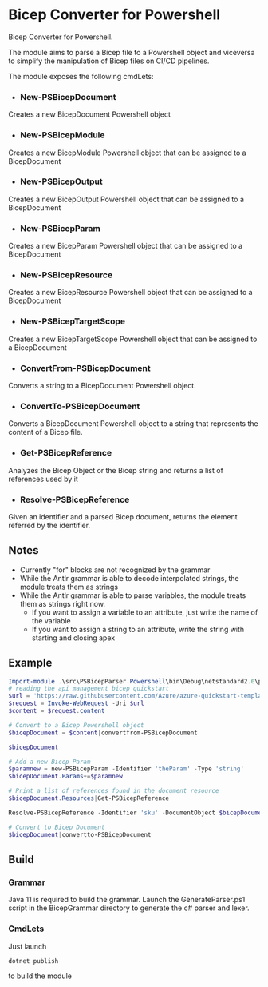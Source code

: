 # Bicep Converter for Powershell
Bicep Converter for Powershell.

The module aims to parse a Bicep file to a Powershell object and viceversa to simplify the manipulation of Bicep files on CI/CD pipelines.

The module exposes the following cmdLets:

- ### New-PSBicepDocument

Creates a new BicepDocument Powershell object

- ### New-PSBicepModule

Creates a new BicepModule Powershell object that can be assigned to a BicepDocument

- ### New-PSBicepOutput

Creates a new BicepOutput Powershell object that can be assigned to a BicepDocument

- ### New-PSBicepParam

Creates a new BicepParam Powershell object that can be assigned to a BicepDocument

- ### New-PSBicepResource

Creates a new BicepResource Powershell object that can be assigned to a BicepDocument

- ### New-PSBicepTargetScope

Creates a new BicepTargetScope Powershell object that can be assigned to a BicepDocument

- ### ConvertFrom-PSBicepDocument

Converts a string to a BicepDocument Powershell object.

- ### ConvertTo-PSBicepDocument

Converts a BicepDocument Powershell object to a string that represents the content of a Bicep file.

- ### Get-PSBicepReference

Analyzes the Bicep Object or the Bicep string and returns a list of references used by it

- ### Resolve-PSBicepReference

Given an identifier and a parsed Bicep document, returns the element referred by the identifier.

## Notes

- Currently "for" blocks are not recognized by the grammar
- While the Antlr grammar is able to decode interpolated strings, the module treats them as strings
- While the Antlr grammar is able to parse variables, the module treats them as strings right now. 
  - If you want to assign a variable to an attribute, just write the name of the variable
  - If you want to assign a string to an attribute, write the string with starting and closing apex

## Example

``` powershell
Import-module .\src\PSBicepParser.Powershell\bin\Debug\netstandard2.0\publish\PSBicepParser.Powershell.dll 
# reading the api management bicep quickstart
$url = 'https://raw.githubusercontent.com/Azure/azure-quickstart-templates/master/quickstarts/microsoft.apimanagement/azure-api-management-create/main.bicep'
$request = Invoke-WebRequest -Uri $url
$content = $request.content

# Convert to a Bicep Powershell object
$bicepDocument = $content|convertfrom-PSBicepDocument

$bicepDocument

# Add a new Bicep Param
$paramnew = new-PSBicepParam -Identifier 'theParam' -Type 'string'
$bicepDocument.Params+=$paramnew

# Print a list of references found in the document resource
$bicepDocument.Resources|Get-PSBicepReference

Resolve-PSBicepReference -Identifier 'sku' -DocumentObject $bicepDocument

# Convert to Bicep Document
$bicepDocument|convertto-PSBicepDocument
```

## Build

### Grammar

Java 11 is required to build the grammar. Launch the GenerateParser.ps1 script in the BicepGrammar directory to generate the c# parser and lexer.

### CmdLets

Just launch 

```
dotnet publish
```

to build the module